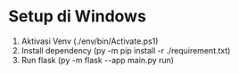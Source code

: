 # Setup di Windows
1. Aktivasi Venv (./env/bin/Activate.ps1)
2. Install dependency (py -m pip install -r ./requirement.txt)
3. Run flask (py -m flask --app main.py run)